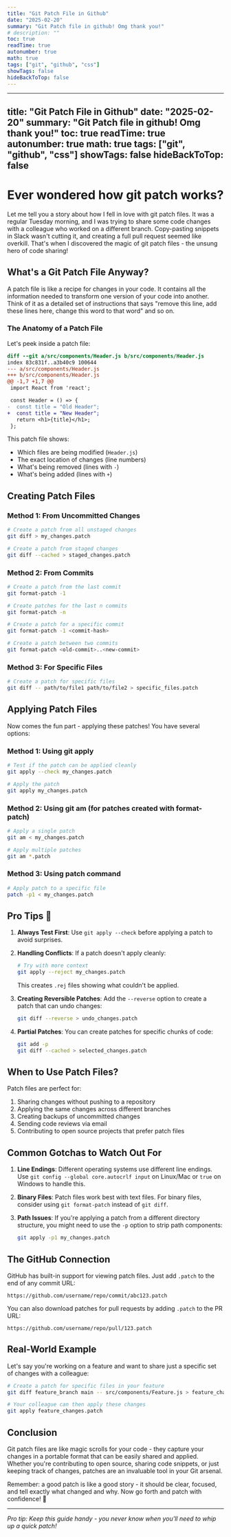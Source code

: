 ```yaml
---
title: "Git Patch File in Github"
date: "2025-02-20"
summary: "Git Patch file in github! Omg thank you!"
# description: ""
toc: true
readTime: true
autonumber: true
math: true
tags: ["git", "github", "css"]
showTags: false
hideBackToTop: false
---
```

---
title: "Git Patch File in Github"
date: "2025-02-20"
summary: "Git Patch file in github! Omg thank you!"
toc: true
readTime: true
autonumber: true
math: true
tags: ["git", "github", "css"]
showTags: false
hideBackToTop: false
---

# Ever wondered how git patch works?

Let me tell you a story about how I fell in love with git patch files. It was a regular Tuesday morning, and I was trying to share some code changes with a colleague who worked on a different branch. Copy-pasting snippets in Slack wasn't cutting it, and creating a full pull request seemed like overkill. That's when I discovered the magic of git patch files - the unsung hero of code sharing!

## What's a Git Patch File Anyway?

A patch file is like a recipe for changes in your code. It contains all the information needed to transform one version of your code into another. Think of it as a detailed set of instructions that says "remove this line, add these lines here, change this word to that word" and so on.

### The Anatomy of a Patch File

Let's peek inside a patch file:

```diff
diff --git a/src/components/Header.js b/src/components/Header.js
index 83c831f..a3b40c9 100644
--- a/src/components/Header.js
+++ b/src/components/Header.js
@@ -1,7 +1,7 @@
 import React from 'react';

 const Header = () => {
-  const title = "Old Header";
+  const title = "New Header";
   return <h1>{title}</h1>;
 };
```

This patch file shows:
- Which files are being modified (`Header.js`)
- The exact location of changes (line numbers)
- What's being removed (lines with `-`)
- What's being added (lines with `+`)

## Creating Patch Files

### Method 1: From Uncommitted Changes

```bash
# Create a patch from all unstaged changes
git diff > my_changes.patch

# Create a patch from staged changes
git diff --cached > staged_changes.patch
```

### Method 2: From Commits

```bash
# Create a patch from the last commit
git format-patch -1

# Create patches for the last n commits
git format-patch -n

# Create a patch for a specific commit
git format-patch -1 <commit-hash>

# Create a patch between two commits
git format-patch <old-commit>..<new-commit>
```

### Method 3: For Specific Files

```bash
# Create a patch for specific files
git diff -- path/to/file1 path/to/file2 > specific_files.patch
```

## Applying Patch Files

Now comes the fun part - applying these patches! You have several options:

### Method 1: Using git apply

```bash
# Test if the patch can be applied cleanly
git apply --check my_changes.patch

# Apply the patch
git apply my_changes.patch
```

### Method 2: Using git am (for patches created with format-patch)

```bash
# Apply a single patch
git am < my_changes.patch

# Apply multiple patches
git am *.patch
```

### Method 3: Using patch command

```bash
# Apply patch to a specific file
patch -p1 < my_changes.patch
```

## Pro Tips 🚀

1. **Always Test First**: Use `git apply --check` before applying a patch to avoid surprises.

2. **Handling Conflicts**: If a patch doesn't apply cleanly:
   ```bash
   # Try with more context
   git apply --reject my_changes.patch
   ```
   This creates `.rej` files showing what couldn't be applied.

3. **Creating Reversible Patches**: Add the `--reverse` option to create a patch that can undo changes:
   ```bash
   git diff --reverse > undo_changes.patch
   ```

4. **Partial Patches**: You can create patches for specific chunks of code:
   ```bash
   git add -p
   git diff --cached > selected_changes.patch
   ```

## When to Use Patch Files?

Patch files are perfect for:
1. Sharing changes without pushing to a repository
2. Applying the same changes across different branches
3. Creating backups of uncommitted changes
4. Sending code reviews via email
5. Contributing to open source projects that prefer patch files

## Common Gotchas to Watch Out For

1. **Line Endings**: Different operating systems use different line endings. Use `git config --global core.autocrlf input` on Linux/Mac or `true` on Windows to handle this.

2. **Binary Files**: Patch files work best with text files. For binary files, consider using `git format-patch` instead of `git diff`.

3. **Path Issues**: If you're applying a patch from a different directory structure, you might need to use the `-p` option to strip path components:
   ```bash
   git apply -p1 my_changes.patch
   ```

## The GitHub Connection

GitHub has built-in support for viewing patch files. Just add `.patch` to the end of any commit URL:
```
https://github.com/username/repo/commit/abc123.patch
```

You can also download patches for pull requests by adding `.patch` to the PR URL:
```
https://github.com/username/repo/pull/123.patch
```

## Real-World Example

Let's say you're working on a feature and want to share just a specific set of changes with a colleague:

```bash
# Create a patch for specific files in your feature
git diff feature_branch main -- src/components/Feature.js > feature_changes.patch

# Your colleague can then apply these changes
git apply feature_changes.patch
```

## Conclusion

Git patch files are like magic scrolls for your code - they capture your changes in a portable format that can be easily shared and applied. Whether you're contributing to open source, sharing code snippets, or just keeping track of changes, patches are an invaluable tool in your Git arsenal.

Remember: a good patch is like a good story - it should be clear, focused, and tell exactly what changed and why. Now go forth and patch with confidence! 🎉

---

*Pro tip: Keep this guide handy - you never know when you'll need to whip up a quick patch!*
